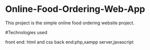 # Online-Food-Ordering-Web-App


This project is the simple online food ordering website project.

#Technologies used


   front end: html and css
   back end:php,xampp server,javascript
